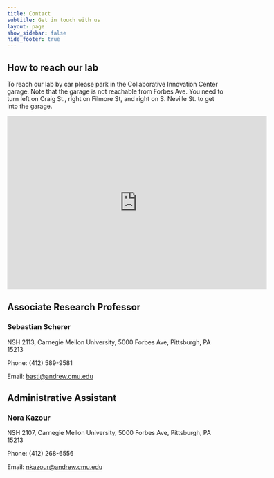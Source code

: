 ```yaml
---
title: Contact
subtitle: Get in touch with us
layout: page
show_sidebar: false
hide_footer: true
---
```


## How to reach our lab

To reach our lab by car please park in the Collaborative Innovation Center garage. Note that the garage is not reachable from Forbes Ave. You need to turn left on Craig St., right on Filmore St, and right on S. Neville St. to get into the garage.

<div class="mapouter"><div class="gmap_canvas"><iframe width="600" height="400" id="gmap_canvas" src="https://maps.google.com/maps?q=newell%20simon%20hall&t=&z=15&ie=UTF8&iwloc=&output=embed" frameborder="0" scrolling="no" marginheight="0" marginwidth="0"></iframe><a href="https://www.embedgooglemap.net">embedgooglemap.net</a></div><style>.mapouter{position:relative;text-align:right;height:400px;width:600px;}.gmap_canvas {overflow:hidden;background:none!important;height:400px;width:600px;}</style></div>

## Associate Research Professor

### Sebastian Scherer
NSH 2113, Carnegie Mellon University, 5000 Forbes Ave, Pittsburgh, PA 15213

Phone: (412) 589-9581

Email: [basti@andrew.cmu.edu](mailto:basti@andrew.cmu.edu)

## Administrative Assistant

### Nora Kazour
NSH 2107, Carnegie Mellon University, 5000 Forbes Ave, Pittsburgh, PA 15213

Phone: (412) 268-6556

Email: [nkazour@andrew.cmu.edu](mailto:nkazour@andrew.cmu.edu)
